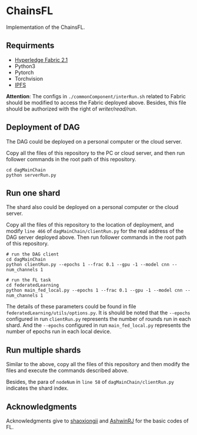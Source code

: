 # ChainsFL
Implementation of the ChainsFL.

## Requirments

- [Hyperledge Fabric 2.1](https://hyperledger-fabric.readthedocs.io/en/release-2.1/test_network.html#before-you-begin)
- Python3
- Pytorch
- Torchvision
- [IPFS](https://docs.ipfs.io/install/command-line/#official-distributions)

**Attention**: The configs in `./commonComponent/interRun.sh` related to Fabric should be modified to access the Fabric deployed above. Besides, this file should be authorized with the right of *writer/read/run*.

## Deployment of DAG

The DAG could be deployed on a personal computer or the cloud server.

Copy all the files of this repository to the PC or cloud server, and then run follower commands in the root path of this repository.

```
cd dagMainChain
python serverRun.py
``` 

## Run one shard

The shard also could be deployed on a personal computer or the cloud server.

Copy all the files of this repository to the location of deployment, and modify `line 466` of `dagMainChain/clientRun.py` for the real address of the DAG server deployed above. Then run follower commands in the root path of this repository.

```
# run the DAG client
cd dagMainChain
python clientRun.py --epochs 1 --frac 0.1 --gpu -1 --model cnn --num_channels 1

# run the FL task
cd federatedLearning
python main_fed_local.py --epochs 1 --frac 0.1 --gpu -1 --model cnn --num_channels 1
```

The details of these parameters could be found in file `federatedLearning/utils/options.py`. 
It is should be noted that the `--epochs` configured in run `clientRun.py` represents the number of rounds run in each shard.
And the `--epochs` configured in run `main_fed_local.py` represents the number of epochs run in each local device.

## Run multiple shards

Similar to the above, copy all the files of this repository and then modify the files and execute the commands described above.

Besides, the para of `nodeNum` in `line 58` of `dagMainChain/clientRun.py` indicates the shard index.

## Acknowledgments

Acknowledgments give to [shaoxiongji](https://github.com/shaoxiongji/federated-learning) and [AshwinRJ](https://github.com/AshwinRJ/Federated-Learning-PyTorch) for the basic codes of FL.

